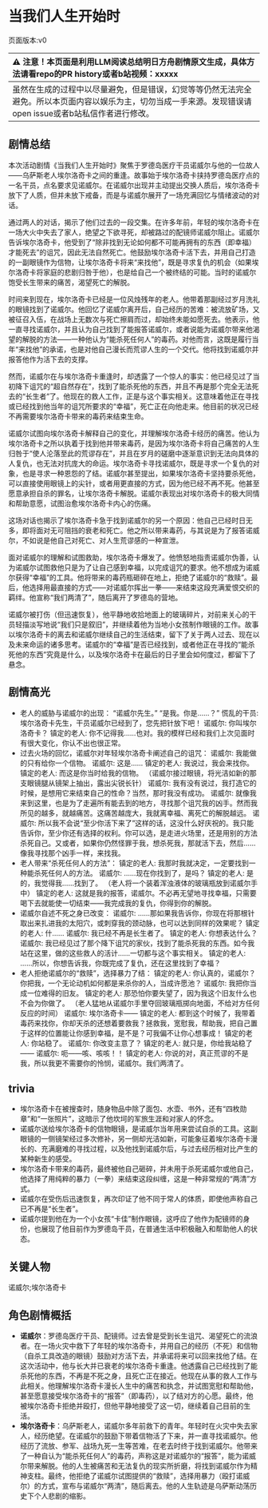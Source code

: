 # 当我们人生开始时
页面版本:v0
 

| :warning: 注意！本页面是利用LLM阅读总结明日方舟剧情原文生成，具体方法请看repo的PR history或者b站视频：xxxxx           |
|:----------------------------|
| 虽然在生成的过程中以尽量避免，但是错误，幻觉等等仍然无法完全避免。所以本页面内容以娱乐为主，切勿当成一手来源。发现错误请open issue或者b站私信作者进行修改。|



## 剧情总结
本次活动剧情《当我们人生开始时》聚焦于罗德岛医疗干员诺威尔与他的一位故人——乌萨斯老人埃尔洛奇卡之间的重逢。故事始于埃尔洛奇卡挟持罗德岛医疗点的一名干员，点名要求见诺威尔。在诺威尔出现并主动提出交换人质后，埃尔洛奇卡放下了人质，但并未放下戒备，而是与诺威尔展开了一场充满回忆与情绪波动的对话。

通过两人的对话，揭示了他们过去的一段交集。在许多年前，年轻的埃尔洛奇卡在一场大火中失去了家人，绝望之下欲寻死，却被路过的配镜师诺威尔阻止。诺威尔告诉埃尔洛奇卡，他受到了“除非找到无论如何都不可能再拥有的东西（即幸福）才能死去”的诅咒，因此无法自然死亡。他鼓励埃尔洛奇卡活下去，并用自己打造的一副眼镜作为信物，让埃尔洛奇卡将来“来找他”，既是寻求复仇的机会（如果埃尔洛奇卡将家庭的悲剧归咎于他），也是给自己一个被终结的可能。当时的诺威尔饱受长生带来的痛苦，渴望死亡的解脱。

时间来到现在，埃尔洛奇卡已经是一位风烛残年的老人。他带着那副经过岁月洗礼的眼镜找到了诺威尔。他回忆了诺威尔离开后，自己经历的苦难：被流放矿场，又被征召入伍，在战场上无数次与死亡擦肩而过，却始终未能如愿死去。他表示，他一直寻找诺威尔，并且认为自己找到了能报答诺威尔，或者说能为诺威尔带来他渴望的解脱的方法——一种他认为“能杀死任何人”的毒药。对他而言，这既是履行当年“来找他”的承诺，也是对他自己漫长而荒谬人生的一个交代。他将找到诺威尔并报答他作为活下去的支撑。

然而，诺威尔在与埃尔洛奇卡重逢时，却透露了一个惊人的事实：他已经见过了当初降下诅咒的“超自然存在”，找到了能杀死他的东西，并且不再是那个完全无法死去的“长生者”了。他现在的救人工作，正是与这个事实相关。这意味着他正在寻找或已经找到他当年的诅咒所要求的“幸福”，死亡正在向他走来。他目前的状况已经不再需要埃尔洛奇卡带来的毒药来结束生命。

诺威尔试图向埃尔洛奇卡解释自己的变化，并理解埃尔洛奇卡经历的痛苦。他认为埃尔洛奇卡之所以执着于找到他并带来毒药，是因为埃尔洛奇卡将自己痛苦的人生归咎于“使人沦落至此的荒谬存在”，并且在岁月的磋磨中逐渐意识到无法向具体的人复仇，也无法对抗庞大的命运。埃尔洛奇卡寻找诺威尔，既是寻求一个复仇的对象，也是寻求一种恩怨的了结。诺威尔甚至提出，如果埃尔洛奇卡坚持要杀死他，可以直接使用眼镜上的尖针，或者用更直接的方式，因为他已经不再不死。他甚至愿意承担自杀的罪名，让埃尔洛奇卡解脱。诺威尔表现出对埃尔洛奇卡的极大同情和帮助意愿，试图治愈埃尔洛奇卡内心的伤痛。

这场对话也揭示了埃尔洛奇卡急于找到诺威尔的另一个原因：他自己已经时日无多，即将面对无可阻挡的衰老和死亡。他之所以带来毒药，与其说是为了报答诺威尔，不如说是他自己对死亡、对人生荒谬感的一种宣泄。

面对诺威尔的理解和试图救助，埃尔洛奇卡爆发了。他愤怒地指责诺威尔伪善，认为诺威尔试图救他只是为了让自己感到幸福，以完成诅咒的要求。他不想成为诺威尔获得“幸福”的工具。他将带来的毒药瓶砸碎在地上，拒绝了诺威尔的“救赎”。最后，他选择用最直接的方式——对诺威尔挥出一拳——来结束这段充满爱恨交织的羁绊。他宣称“我们两清了”，随后离开了罗德岛的营地。

诺威尔被打伤（但迅速恢复），他平静地收拾地面上的玻璃碎片，对前来关心的干员轻描淡写地说“我们只是叙旧”，并继续着他为当地小女孩制作眼镜的工作。故事以埃尔洛奇卡的离去和诺威尔继续自己的生活结束，留下了关于两人过去、现在以及未来命运的诸多思考。诺威尔的“幸福”是否已经找到，或者他正在寻找的“能杀死他的东西”究竟是什么，以及埃尔洛奇卡在最后的日子里会如何度过，都留下了悬念。
## 剧情高光
*   老人的威胁与诺威尔的出现：
    “诺威尔先生。”
    “是我。你是......？”
    慌乱的干员: 埃尔洛奇卡先生，干员诺威尔已经到了，您先把针放下吧！
    诺威尔: 你叫埃尔洛奇卡？
    镇定的老人: 你不记得我......也对。我的模样已经和我们上次见面时有很大变化，你认不出也很正常。
*   过去火场的回忆，诺威尔对年轻埃尔洛奇卡阐述自己的诅咒：
    诺威尔: 我能做的只有给你一个信物。
    诺威尔: 这是......
    镇定的老人: 我说过，我会来找你。
    镇定的老人: 而这是你当时给我的信物。
    （诺威尔接过眼镜，将光洁如新的那支眼镜腿从镜架上抽出，露出尖锐长针）
    诺威尔: 我有没有说过，我打造它的时候，是想用它来结束自己的性命？当然，那时我没有成功。
    诺威尔: 就像我来到这里，也是为了走遍所有能去到的地方，寻找那个诅咒我的凶手。然而我所见的越多，就越痛苦。这痛苦越庞大，我就离幸福、离死亡的解脱越远。
    诺威尔: 所以我不会说“至少你活下来了”这样的话，这没什么好庆祝的。我只能告诉你，至少你还有选择的权利。你可以选，是走进火场里，还是用别的方法杀死自己。又或者，如果你仍然怪罪于我，想杀死我，那就活下去，然后......像我寻找那个凶手一样，来找我。
*   老人带来“杀死任何人的方法”：
    镇定的老人: 我那时我就决定，一定要找到一种能杀死任何人的方法。
    诺威尔: ......现在你找到了，是吗？
    镇定的老人: 是的，我觉得我......找到了。
    （老人将一个装着浑浊液体的玻璃瓶放到诺威尔手中）
    镇定的老人: 这就是我的报答，诺威尔。不必再无望地寻找幸福，只需要喝下去就能使一切结束——我完成我的复仇，你得到你的解脱。
*   诺威尔自述不死之身已改变：
    诺威尔: ......那如果我告诉你，你现在将那根针取出来扎进我的太阳穴，或刺穿我的颈动脉，也可以达到同样的效果呢？
    镇定的老人: 什......
    诺威尔: 我已经不再是长生者了。
    镇定的老人: 你想表达什么？
    诺威尔: 我已经见过了那个降下诅咒的家伙，找到了能杀死我的东西。如今我站在这里，做的这些救人的活计......一切都与这个事实相关。
    镇定的老人: ......所以，你想告诉我，你既完成了复仇，还在这里找到了幸福？
*   老人拒绝诺威尔的“救赎”，选择暴力了结：
    镇定的老人: 你认真的，诺威尔？你把我，一个无论动机如何都是来杀你的人，当成许愿池？
    诺威尔: 我把你当成一位难得的旧友。
    镇定的老人: 那恐怕你要失望了，因为我这个旧友什么也不会为你做了。
    （老人猛地从诺威尔手里夺回玻璃瓶掷向地面，不给对方任何反应的时间）
    诺威尔: 埃尔洛奇卡——
    镇定的老人: 都到这个时候了，我带着毒药来找你，你却天杀的还想着要救我？拯救我，宽慰我，帮助我，把自己置于这样的位置能让你感到幸福，是不是？可我偏不让你心想事成！
    镇定的老人: 你站稳了。
    诺威尔: 你改变主意了？
    镇定的老人: 就只是，你给我站稳了——
    诺威尔: 呃——咳、咳咳！！
    镇定的老人: 你说的对，真正荒谬的不是我，所以我更不需要你的怜悯，诺威尔。我们两清了。
## trivia
*   埃尔洛奇卡在被搜查时，随身物品中除了面包、水壶、书外，还有“四枚勋章”和“一张照片”，这暗示了他坎坷的军旅生涯和对家人的怀念。
*   诺威尔送给埃尔洛奇卡的信物眼镜，是诺威尔当年用来尝试自杀的工具。这副眼镜的一侧镜架经过多次修补，另一侧却光洁如新，可能象征着埃尔洛奇卡漫长的、充满磨难的寻找过程，以及他找到诺威尔后，与过去经历相对比产生的某种新生的感受。
*   埃尔洛奇卡带来的毒药，最终被他自己砸碎，并未用于杀死诺威尔或他自己，他选择了用纯粹的暴力（一拳）来结束这段纠缠，这是一种非常规的“两清”方式。
*   诺威尔在受伤后迅速恢复，再次印证了他不同于常人的体质，即使他声称自己已不再是“长生者”。
*   诺威尔提到他在为一个小女孩“卡佳”制作眼镜，这呼应了他作为配镜师的身份，也展现了他目前作为罗德岛干员，在普通生活中积极融入和帮助他人的状态。
## 关键人物
诺威尔;埃尔洛奇卡
## 角色剧情概括
-   **诺威尔**：罗德岛医疗干员、配镜师。过去曾是受到长生诅咒、渴望死亡的流浪者。在一场火灾中救下了年轻的埃尔洛奇卡，并用自己的经历（不死）和信物（自杀工具改造的眼镜）鼓励对方活下去，并承诺将来可以回来找他了结。在这次活动中，他与长大并已衰老的埃尔洛奇卡重逢。他透露自己已经找到了能杀死他的东西，不再是不死之身，且死亡正在接近。他现在从事的救人工作与此相关。他理解埃尔洛奇卡漫长人生中的痛苦和执念，并试图宽慰和帮助他，甚至愿意接受埃尔洛奇卡的“报答”（即毒药），以了结对方的心愿。最终，他被埃尔洛奇卡拒绝并殴打，但他平静地接受了这一切，继续着自己目前的生活。
-   **埃尔洛奇卡**：乌萨斯老人，诺威尔多年前救下的青年。年轻时在火灾中失去家人，经历绝望。在诺威尔的鼓励下带着信物活了下来，并一直寻找诺威尔。他经历了流放、参军、战场九死一生等苦难，在老去时终于找到诺威尔。他带来了一种自认为“能杀死任何人”的毒药，声称这是对诺威尔的“报答”，能为诺威尔带来解脱。他的人生被痛苦和无法复仇的现实所折磨，将找到诺威尔作为精神支柱。最终，他拒绝了诺威尔试图提供的“救赎”，选择用暴力（殴打诺威尔）的方式，宣布与诺威尔“两清”，随后离去。他的人生轨迹是乌萨斯动荡历史下个人悲剧的缩影。
